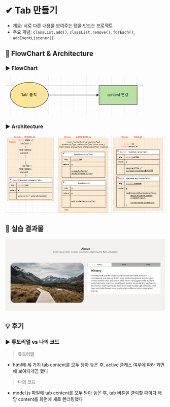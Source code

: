 # ✔ Tab 만들기

-   개요: 서로 다른 내용을 보여주는 탭을 만드는 프로젝트
-   주요 개념: `classList.add()`, `classList.remove()`, `forEach()`, `addEventListener()`

## 🎨 FlowChart & Architecture

[](https://app.diagrams.net/#G1y50WJN9YZztErV0vQRIbKJNldCA_RyJv)

### ▶ FlowChart

![](./image/flowchart.PNG)

### ▶ Architecture

![](./image/architecture.PNG)

## 🧩 실습 결과물

![](../gif/tab_practice1.gif)

## 💡 후기

### ▶ 튜토리얼 vs 나의 코드

> 튜토리얼

-   html에 세 가지 tab content를 모두 담아 놓은 후, active 클래스 여부에 따라 화면에 보여지게끔 했다

> 나의 코드

-   model.js 파일에 tab content를 모두 담아 놓은 후, tab 버튼을 클릭할 때마다 해당 content를 화면에 새로 렌더링했다
